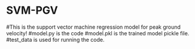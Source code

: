 # SVM-PGV</br>
#This is the support vector machine regression model for peak ground velocity! 
#model.py is the code
#model.pkl is the trained model pickle file. 
#test_data is used for running the code. 

